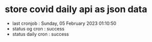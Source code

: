 # store covid daily api as json data

- last cronjob : Sunday, 05 February 2023 01:10:50
- status og cron : success
- status daily cron : success
      
      